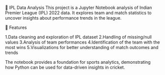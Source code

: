 🏏 IPL Data Analysis
This project is a Jupyter Notebook analysis of Indian Premier League (IPL) 2022 data. It explores team and match statistics to uncover insights about performance trends in the league.

🔑 Features

1.Data cleaning and exploration of IPL dataset
2.Handling of missing/null values
3.Analysis of team performances
4.Identification of the team with the most wins
5.Visualizations for better understanding of match outcomes and trends

The notebook provides a foundation for sports analytics, demonstrating how Python can be used for data-driven insights in cricket.
